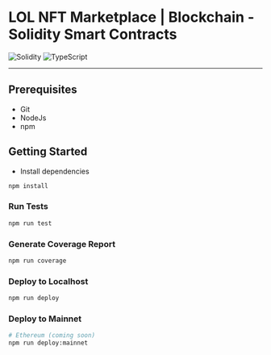 # LOL NFT Marketplace | Blockchain - Solidity Smart Contracts

<img alt="Solidity" src="https://img.shields.io/badge/Solidity-e6e6e6?style=for-the-badge&logo=solidity&logoColor=black"/> <img alt="TypeScript" src="https://img.shields.io/badge/typescript-%23007ACC.svg?style=for-the-badge&logo=typescript&logoColor=white"/>

<hr/>

## Prerequisites

- Git
- NodeJs
- npm

## Getting Started

- Install dependencies

```sh
npm install
```

### Run Tests

```sh
npm run test
```

### Generate Coverage Report

```sh
npm run coverage
```

### Deploy to Localhost

```sh
npm run deploy
```

### Deploy to Mainnet

```sh
# Ethereum (coming soon)
npm run deploy:mainnet
```
